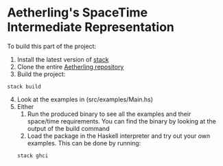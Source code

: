 # Aetherling's SpaceTime Intermediate Representation
To build this part of the project:
1. Install the latest version of [stack](https://docs.haskellstack.org/en/stable/README/)
2. Clone the entire [Aetherling repository](https://github.com/David-Durst/aetherling)
3. Build the project:
```
stack build
```
4. Look at the examples in (src/examples/Main.hs)
5. Either 
    1. Run the produced binary to see all the examples and their space/time requirements. You can find the binary by looking at the output of the build command
    2. Load the package in the Haskell interpreter and try out your own examples. This can be done by running:
    ```
    stack ghci
    ```
